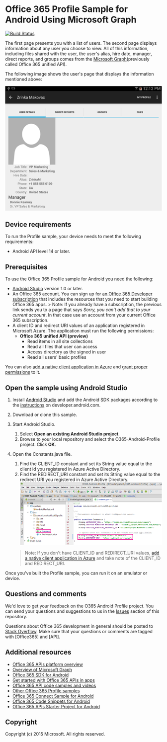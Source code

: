 # Office 365 Profile Sample for Android Using Microsoft Graph
[![Build Status](https://travis-ci.org/OfficeDev/O365-Android-Profile.svg)](https://travis-ci.org/OfficeDev/O365-Android-Profile)

The first page presents you with a list of users. The second page displays information about any user you choose to view. All of this information, including files shared with the user, the user's alias, hire date, manager, direct reports, and groups comes from the [Microsoft Graph](http://graph.microsoft.io/ "Overview of Microsoft Graph")(previously called Office 365 unified API).

The following image shows the user's page that displays the information mentioned above:

![Office 365 Profile sample](/readme-images/O365-Android-Profile-Thumbnail.png)

## Device requirements

To run the Profile sample, your device needs to meet the following requirements:

* Android API level 14 or later.
 
## Prerequisites

To use the Office 365 Profile sample for Android you need the following:

* [Android Studio](http://developer.android.com/sdk/index.html) version 1.0 or later.
* An Office 365 account. You can sign up for [an Office 365 Developer subscription](https://portal.office.com/Signup/Signup.aspx?OfferId=6881A1CB-F4EB-4db3-9F18-388898DAF510&DL=DEVELOPERPACK&ali=1#0) that includes the resources that you need to start building Office 365 apps.
      > Note: If you already have a subscription, the previous link sends you to a page that says *Sorry, you can’t add that to your current account*. In that case use an account from your current Office 365 subscription.
* A client ID and redirect URI values of an application registered in Microsoft Azure. The application must run the   following permissions:
    * **Office 365 unified API (preview)**
        * Read items in all site collections
        * Read all files that user can access
        * Access directory as the signed in user
        * Read all users' basic profiles

You can also [add a native client application in Azure](https://msdn.microsoft.com/library/azure/dn132599.aspx#BKMK_Adding) and [grant proper permissions](https://github.com/OfficeDev/O365-Android-Profile/wiki/Grant-permissions-to-the-Profile-application-in-Azure) to it.

## Open the sample using Android Studio

1. Install [Android Studio](http://developer.android.com/tools/studio/index.html#install-updates) and add the Android SDK packages according to the [instructions](http://developer.android.com/sdk/installing/adding-packages.html) on developer.android.com.
2. Download or clone this sample.
3. Start Android Studio.
	1. Select **Open an existing Android Studio project**.
	2. Browse to your local repository and select the O365-Android-Profile project. Click **OK**.
4. Open the Constants.java file.
	1. Find the CLIENT\_ID constant and set its String value equal to the client id you registered in Azure Active Directory.
	2. Find the REDIRECT\_URI constant and set its String value equal to the redirect URI you registered in Azure Active Directory.
    ![Office 365 Profile sample](/readme-images/O365-Android-Profile-Constants.png "Client ID and Redirect URI values in Constants file")

    > Note: If you don't have CLIENT\_ID and REDIRECT\_URI values, [add a native client application in Azure](https://msdn.microsoft.com/library/azure/dn132599.aspx#BKMK_Adding) and take note of the CLIENT\_ID and REDIRECT_URI.

Once you've built the Profile sample, you can run it on an emulator or device.

## Questions and comments

We'd love to get your feedback on the O365 Android Profile project. You can send your questions and suggestions to us in the [Issues](https://github.com/OfficeDev/O365-Android-Profile/issues) section of this repository.

Questions about Office 365 development in general should be posted to [Stack Overflow](http://stackoverflow.com/questions/tagged/Office365+API). Make sure that your questions or comments are tagged with [Office365] and [API].
  
## Additional resources

* [Office 365 APIs platform overview](https://msdn.microsoft.com/office/office365/howto/platform-development-overview)
* [Overview of Microsoft Graph](http://graph.microsoft.io/)
* [Office 365 SDK for Android](https://github.com/OfficeDev/Office-365-SDK-for-Android)
* [Get started with Office 365 APIs in apps](https://msdn.microsoft.com/office/office365/howto/getting-started-Office-365-APIs)
* [Office 365 API code samples and videos](https://msdn.microsoft.com/office/office365/howto/starter-projects-and-code-samples)
* [Other Office 365 Profile samples](https://github.com/OfficeDev?utf8=%E2%9C%93&query=Profile)
* [Office 365 Connect Sample for Android](https://github.com/OfficeDev/O365-Android-Connect)
* [Office 365 Code Snippets for Android](https://github.com/OfficeDev/O365-Android-Snippets)
* [Office 365 APIs Starter Project for Android](https://github.com/OfficeDev/O365-Android-Start)

## Copyright
Copyright (c) 2015 Microsoft. All rights reserved.
